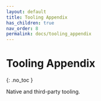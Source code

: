 ```yaml
---
layout: default
title: Tooling Appendix
has_children: true
nav_order: 8
permalink: docs/tooling_appendix
---
```


# Tooling Appendix
{: .no_toc }

Native and third-party tooling.
